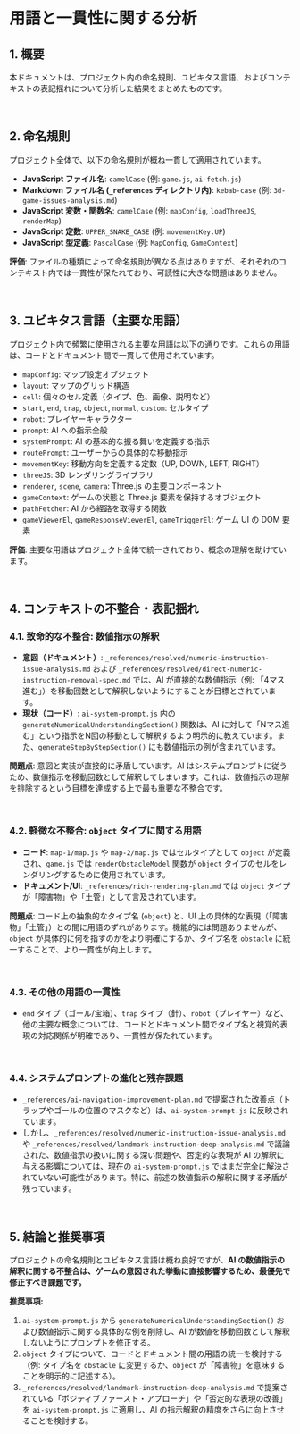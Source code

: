 # 用語と一貫性に関する分析

## 1. 概要

本ドキュメントは、プロジェクト内の命名規則、ユビキタス言語、およびコンテキストの表記揺れについて分析した結果をまとめたものです。

<br />

## 2. 命名規則

プロジェクト全体で、以下の命名規則が概ね一貫して適用されています。

-   **JavaScript ファイル名**: `camelCase` (例: `game.js`, `ai-fetch.js`)
-   **Markdown ファイル名 (`_references` ディレクトリ内)**: `kebab-case` (例: `3d-game-issues-analysis.md`)
-   **JavaScript 変数・関数名**: `camelCase` (例: `mapConfig`, `loadThreeJS`, `renderMap`)
-   **JavaScript 定数**: `UPPER_SNAKE_CASE` (例: `movementKey.UP`)
-   **JavaScript 型定義**: `PascalCase` (例: `MapConfig`, `GameContext`)

**評価**: ファイルの種類によって命名規則が異なる点はありますが、それぞれのコンテキスト内では一貫性が保たれており、可読性に大きな問題はありません。

<br />

## 3. ユビキタス言語（主要な用語）

プロジェクト内で頻繁に使用される主要な用語は以下の通りです。これらの用語は、コードとドキュメント間で一貫して使用されています。

-   `mapConfig`: マップ設定オブジェクト
-   `layout`: マップのグリッド構造
-   `cell`: 個々のセル定義（タイプ、色、画像、説明など）
-   `start`, `end`, `trap`, `object`, `normal`, `custom`: セルタイプ
-   `robot`: プレイヤーキャラクター
-   `prompt`: AI への指示全般
-   `systemPrompt`: AI の基本的な振る舞いを定義する指示
-   `routePrompt`: ユーザーからの具体的な移動指示
-   `movementKey`: 移動方向を定義する定数（UP, DOWN, LEFT, RIGHT）
-   `threeJS`: 3D レンダリングライブラリ
-   `renderer`, `scene`, `camera`: Three.js の主要コンポーネント
-   `gameContext`: ゲームの状態と Three.js 要素を保持するオブジェクト
-   `pathFetcher`: AI から経路を取得する関数
-   `gameViewerEl`, `gameResponseViewerEl`, `gameTriggerEl`: ゲーム UI の DOM 要素

**評価**: 主要な用語はプロジェクト全体で統一されており、概念の理解を助けています。

<br />

## 4. コンテキストの不整合・表記揺れ

### 4.1. 致命的な不整合: 数値指示の解釈

-   **意図（ドキュメント）**: `_references/resolved/numeric-instruction-issue-analysis.md` および `_references/resolved/direct-numeric-instruction-removal-spec.md` では、AI が直接的な数値指示（例: 「4マス進む」）を移動回数として解釈しないようにすることが目標とされています。
-   **現状（コード）**: `ai-system-prompt.js` 内の `generateNumericalUnderstandingSection()` 関数は、AI に対して「Nマス進む」という指示をN回の移動として解釈するよう明示的に教えています。また、`generateStepByStepSection()` にも数値指示の例が含まれています。

**問題点**: 意図と実装が直接的に矛盾しています。AI はシステムプロンプトに従うため、数値指示を移動回数として解釈してしまいます。これは、数値指示の理解を排除するという目標を達成する上で最も重要な不整合です。

<br />

### 4.2. 軽微な不整合: `object` タイプに関する用語

-   **コード**: `map-1/map.js` や `map-2/map.js` ではセルタイプとして `object` が定義され、`game.js` では `renderObstacleModel` 関数が `object` タイプのセルをレンダリングするために使用されています。
-   **ドキュメント/UI**: `_references/rich-rendering-plan.md` では `object` タイプが「障害物」や「土管」として言及されています。

**問題点**: コード上の抽象的なタイプ名 (`object`) と、UI 上の具体的な表現（「障害物」「土管」）との間に用語のずれがあります。機能的には問題ありませんが、`object` が具体的に何を指すのかをより明確にするか、タイプ名を `obstacle` に統一することで、より一貫性が向上します。

<br />

### 4.3. その他の用語の一貫性

-   `end` タイプ（ゴール/宝箱）、`trap` タイプ（針）、`robot`（プレイヤー）など、他の主要な概念については、コードとドキュメント間でタイプ名と視覚的表現の対応関係が明確であり、一貫性が保たれています。

<br />

### 4.4. システムプロンプトの進化と残存課題

-   `_references/ai-navigation-improvement-plan.md` で提案された改善点（トラップやゴールの位置のマスクなど）は、`ai-system-prompt.js` に反映されています。
-   しかし、`_references/resolved/numeric-instruction-issue-analysis.md` や `_references/resolved/landmark-instruction-deep-analysis.md` で議論された、数値指示の扱いに関する深い問題や、否定的な表現が AI の解釈に与える影響については、現在の `ai-system-prompt.js` ではまだ完全に解決されていない可能性があります。特に、前述の数値指示の解釈に関する矛盾が残っています。

<br />

## 5. 結論と推奨事項

プロジェクトの命名規則とユビキタス言語は概ね良好ですが、**AI の数値指示の解釈に関する不整合は、ゲームの意図された挙動に直接影響するため、最優先で修正すべき課題です。**

**推奨事項:**

1.  `ai-system-prompt.js` から `generateNumericalUnderstandingSection()` および数値指示に関する具体的な例を削除し、AI が数値を移動回数として解釈しないようにプロンプトを修正する。
2.  `object` タイプについて、コードとドキュメント間の用語の統一を検討する（例: タイプ名を `obstacle` に変更するか、`object` が「障害物」を意味することを明示的に記述する）。
3.  `_references/resolved/landmark-instruction-deep-analysis.md` で提案されている「ポジティブファースト・アプローチ」や「否定的な表現の改善」を `ai-system-prompt.js` に適用し、AI の指示解釈の精度をさらに向上させることを検討する。
